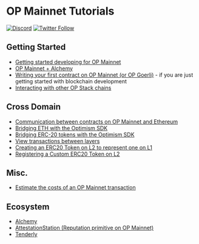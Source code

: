 # OP Mainnet Tutorials

[![Discord](https://img.shields.io/discord/667044843901681675.svg?color=768AD4&label=discord&logo=https%3A%2F%2Fdiscordapp.com%2Fassets%2F8c9701b98ad4372b58f13fd9f65f966e.svg)](https://discord-gateway.optimism.io)
[![Twitter Follow](https://img.shields.io/twitter/follow/optimismFND.svg?label=optimismFND&style=social)](https://twitter.com/optimismFND)

## Getting Started

* [Getting started developing for OP Mainnet](https://github.com/ethereum-optimism/optimism-tutorial/tree/main/getting-started)
* [OP Mainnet + Alchemy](https://docs.alchemy.com/alchemy/introduction/getting-started)
* [Writing your first contract on OP Mainnet (or OP Goerli)](https://github.com/ethereum-optimism/optimism-tutorial/tree/main/first-contract) - if you are just getting started with blockchain development
* [Interacting with other OP Stack chains]()


## Cross Domain

* [Communication between contracts on OP Mainnet and Ethereum](https://github.com/ethereum-optimism/optimism-tutorial/tree/main/cross-dom-comm)
* [Bridging ETH with the Optimism SDK](https://github.com/ethereum-optimism/optimism-tutorial/tree/main/cross-dom-bridge-eth)
* [Bridging ERC-20 tokens with the Optimism SDK](https://github.com/ethereum-optimism/optimism-tutorial/tree/main/cross-dom-bridge-erc20)
* [View transactions between layers](https://github.com/ethereum-optimism/optimism-tutorial/tree/main/sdk-view-tx)
* [Creating an ERC20 Token on L2 to represent one on L1](https://github.com/ethereum-optimism/optimism-tutorial/tree/main/standard-bridge-standard-token)
* [Registering a Custom ERC20 Token on L2](https://github.com/ethereum-optimism/optimism-tutorial/tree/main/standard-bridge-custom-token)



## Misc.

* [Estimate the costs of an OP Mainnet transaction](https://github.com/ethereum-optimism/optimism-tutorial/tree/main/sdk-estimate-gas)


## Ecosystem

- [Alchemy](https://github.com/ethereum-optimism/optimism-tutorial/tree/main/ecosystem/alchemy)
- [AttestationStation (Reputation primitive on OP Mainnet)](https://github.com/ethereum-optimism/optimism-tutorial/tree/main/ecosystem/attestation-station)
- [Tenderly](https://github.com/ethereum-optimism/optimism-tutorial/tree/main/ecosystem/tenderly)
